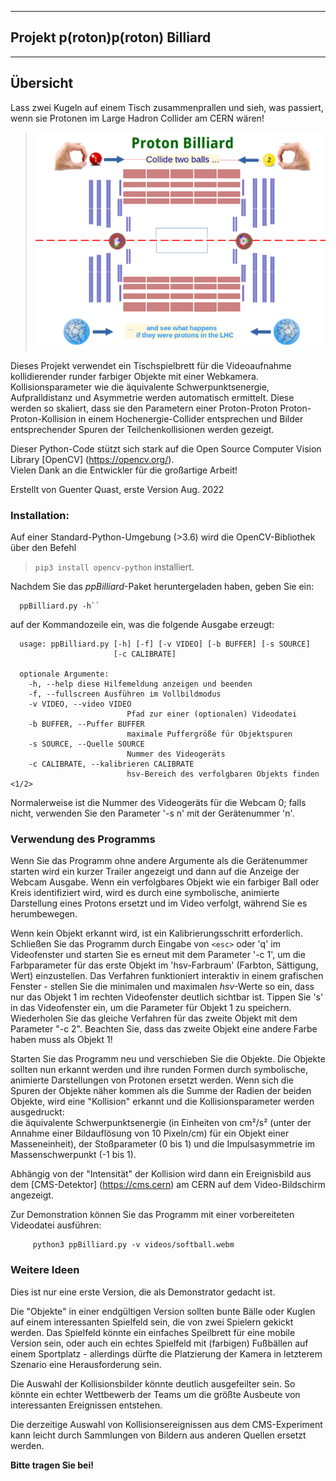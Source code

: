 ****************************************
## Projekt **p(roton)p(roton) Billiard**
****************************************

Übersicht
---------


Lass zwei Kugeln auf einem Tisch zusammenprallen und sieh, was passiert,
wenn sie Protonen im Large Hadron Collider am CERN wären!

> ![](ppBilliard.png)

Dieses Projekt verwendet ein Tischspielbrett für die Videoaufnahme
kollidierender runder farbiger Objekte mit einer Webkamera.
Kollisionsparameter wie die äquivalente Schwerpunktsenergie,
Aufpralldistanz und Asymmetrie werden automatisch ermittelt.
Diese werden so skaliert, dass sie den Parametern einer Proton-Proton 
Proton-Proton-Kollision in einem Hochenergie-Collider entsprechen und
Bilder entsprechender Spuren der Teilchenkollisionen werden gezeigt. 

Dieser Python-Code stützt sich stark auf die Open Source Computer
Vision Library [OpenCV] (https://opencv.org/).  
Vielen Dank an die Entwickler für die großartige Arbeit!

Erstellt von Guenter Quast, erste Version Aug. 2022 

### Installation:

Auf einer Standard-Python-Umgebung (>3.6) wird die OpenCV-Bibliothek 
über den Befehl  

> `pip3 install opencv-python` installiert.

Nachdem Sie das *ppBilliard*-Paket heruntergeladen haben, geben Sie ein: 

```
  ppBilliard.py -h``
```

auf der Kommandozeile ein, was die folgende Ausgabe erzeugt:

```
  usage: ppBilliard.py [-h] [-f] [-v VIDEO] [-b BUFFER] [-s SOURCE]
                       [-c CALIBRATE]

  optionale Argumente:
    -h, --help diese Hilfemeldung anzeigen und beenden
    -f, --fullscreen Ausführen im Vollbildmodus
    -v VIDEO, --video VIDEO
                          Pfad zur einer (optionalen) Videodatei
    -b BUFFER, --Puffer BUFFER
                          maximale Puffergröße für Objektspuren
    -s SOURCE, --Quelle SOURCE
                          Nummer des Videogeräts
    -c CALIBRATE, --kalibrieren CALIBRATE
                          hsv-Bereich des verfolgbaren Objekts finden <1/2>
```

Normalerweise ist die Nummer des Videogeräts für die Webcam 0; falls 
nicht, verwenden Sie den Parameter '-s n' mit der Gerätenummer 'n'.


### Verwendung des Programms

Wenn Sie das Programm ohne andere Argumente als die Gerätenummer starten 
wird ein kurzer Trailer angezeigt und dann auf die Anzeige der Webcam
Ausgabe. Wenn ein verfolgbares Objekt wie ein farbiger Ball oder Kreis
identifiziert wird, wird es durch eine symbolische, animierte Darstellung
eines Protons ersetzt und im Video verfolgt, während Sie es herumbewegen.

Wenn kein Objekt erkannt wird, ist ein Kalibrierungsschritt erforderlich.
Schließen Sie das Programm durch Eingabe von `<esc>` oder 'q' im Videofenster
und starten Sie es erneut mit dem Parameter '-c 1', um die Farbparameter für
das erste Objekt im 'hsv-Farbraum' (Farbton, Sättigung, Wert) einzustellen. 
Das Verfahren funktioniert interaktiv in einem grafischen Fenster -
stellen Sie die minimalen und maximalen *hsv*-Werte so ein, dass nur das
Objekt 1 im rechten Videofenster deutlich sichtbar ist. Tippen Sie 's'
in das Videofenster ein, um die Parameter für Objekt 1 zu speichern.
Wiederholen Sie das gleiche Verfahren für das zweite Objekt mit dem
Parameter "-c 2". Beachten Sie, dass das zweite Objekt eine andere Farbe
haben muss als Objekt 1!

Starten Sie das Programm neu und verschieben Sie die Objekte.  Die Objekte 
sollten nun erkannt werden und ihre runden Formen durch symbolische,
animierte Darstellungen von Protonen ersetzt werden.
Wenn sich die Spuren der Objekte näher kommen als die Summe der Radien
der beiden Objekte, wird eine "Kollision" erkannt und die Kollisionsparameter
werden ausgedruckt:  
die äquivalente Schwerpunktsenergie (in Einheiten von cm²/s²
(unter der Annahme einer Bildauflösung von 10 Pixeln/cm) für ein Objekt
einer Masseneinheit), der Stoßparameter (0 bis 1) und die
Impulsasymmetrie im Massenschwerpunkt (-1 bis 1).

Abhängig von der "Intensität" der Kollision wird dann ein Ereignisbild
aus dem [CMS-Detektor] (https://cms.cern) am CERN auf dem
Video-Bildschirm  angezeigt. 

Zur Demonstration können Sie das Programm mit einer vorbereiteten 
Videodatei ausführen:

```
     python3 ppBilliard.py -v videos/softball.webm
```


### Weitere Ideen

Dies ist nur eine erste Version, die als Demonstrator gedacht ist. 

Die "Objekte" in einer endgültigen Version sollten bunte Bälle oder Kuglen
auf einem interessanten Spielfeld sein, die von zwei Spielern gekickt
werden. Das Spielfeld könnte ein einfaches Speilbrett für eine mobile Version
sein, oder auch ein echtes Spielfeld mit (farbigen) Fußbällen auf einem
Sportplatz - allerdings dürfte die Platzierung der Kamera in letzterem
Szenario eine Herausforderung sein. 

Die Auswahl der Kollisionsbilder könnte deutlich ausgefeilter sein.
So könnte ein echter Wettbewerb der Teams um die größte Ausbeute
von interessanten Ereignissen entstehen.

Die derzeitige Auswahl von Kollisionsereignissen aus dem CMS-Experiment 
kann leicht durch Sammlungen von Bildern aus anderen Quellen ersetzt werden.

**Bitte tragen Sie bei!**
